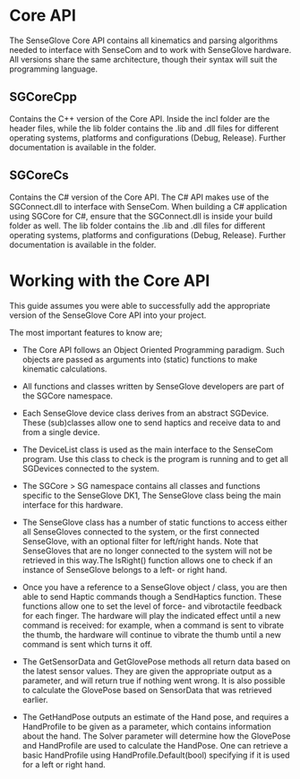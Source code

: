 # Core API
The SenseGlove Core API contains all kinematics and parsing algorithms needed to interface with SenseCom and to work with SenseGlove hardware. All versions share the same architecture, though their syntax will suit the programming language.

## SGCoreCpp
Contains the C++ version of the Core API. Inside the incl folder are the header files, while the lib folder contains the .lib and .dll files for different operating systems, platforms and configurations (Debug, Release).
Further documentation is available in the folder.

## SGCoreCs
Contains the C# version of the Core API. The C# API makes use of the SGConnect.dll to interface with SenseCom. When building a C# application using SGCore for C#, ensure that the SGConnect.dll is inside your build folder as well.
The lib folder contains the .lib and .dll files for different operating systems, platforms and configurations (Debug, Release).
Further documentation is available in the folder.

# Working with the Core API
This guide assumes you were able to successfully add the appropriate version of the SenseGlove Core API into your project.

The most important features to know are;

- The Core API follows an Object Oriented Programming paradigm. Such objects are passed as arguments into (static) functions to make kinematic calculations.
- All functions and classes written by SenseGlove developers are part of the SGCore namespace.
- Each SenseGlove device class derives from an abstract SGDevice. These (sub)classes allow one to send haptics and receive data to and from a single device.
- The DeviceList class is used as the main interface to the SenseCom program. Use this class to check is the program is running and to get all SGDevices connected to the system. 


- The SGCore > SG namespace contains all classes and functions specific to the SenseGlove DK1, The SenseGlove class being the main interface for this hardware.
- The SenseGlove class has a number of static functions to access either all SenseGloves connected to the system, or the first connected SenseGlove, with an optional filter for left/right hands. Note that SenseGloves that are no longer connected to the system will not be retrieved in this way.﻿The IsRight() function allows one to check if an instance of SenseGlove belongs to a left- or right hand.
- Once you have a reference to a SenseGlove object / class, you are then able to send Haptic commands though a SendHaptics function. These functions allow one to set the level of force- and vibrotactile feedback for each finger. The hardware will play the indicated effect until a new command is received: for example, when a command is sent to vibrate the thumb, the hardware will continue to vibrate the thumb until a new command is sent which turns it off.
- The GetSensorData and GetGlovePose methods all return data based on the latest sensor values. They are given the appropriate output as a parameter, and will return true if nothing went wrong. It is also possible to calculate the GlovePose based on SensorData that was retrieved earlier.
- The GetHandPose outputs an estimate of the Hand pose, and requires a HandProfile to be given as a parameter, which contains information about the hand. The Solver parameter will determine how the GlovePose and HandProfile are used to calculate the HandPose. One can retrieve a basic HandProfile using HandProfile.Default(bool) specifying if it is used for a left or right hand.
